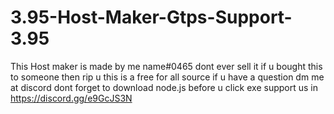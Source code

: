 # 3.95-Host-Maker-Gtps-Support-3.95
This Host maker is made by me name#0465 dont ever sell it
if u bought this to someone then rip u 
this is a free for all source
if u have a question dm me at discord
dont forget to download node.js before u click exe
support us in https://discord.gg/e9GcJS3N
